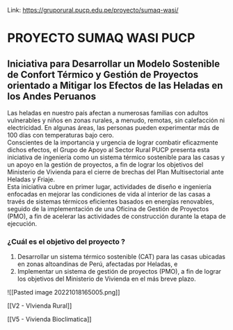 
Link: https://gruporural.pucp.edu.pe/proyecto/sumaq-wasi/

# PROYECTO SUMAQ WASI PUCP

## Iniciativa para Desarrollar un Modelo Sostenible de Confort Térmico y Gestión de Proyectos orientado a Mitigar los Efectos de las Heladas en los Andes Peruanos

Las heladas en nuestro país afectan a numerosas familias con adultos vulnerables y niños en zonas rurales, a menudo, remotas, sin calefacción ni electricidad. En algunas áreas, las personas pueden experimentar más de 100 días con temperaturas bajo cero.  
Conscientes de la importancia y urgencia de lograr combatir eficazmente dichos efectos, el Grupo de Apoyo al Sector Rural PUCP presenta esta iniciativa de ingeniería como un sistema térmico sostenible para las casas y un apoyo en la gestión de proyectos, a fin de lograr los objetivos del Ministerio de Vivienda para el cierre de brechas del Plan Multisectorial ante Heladas y Friaje.  
Esta iniciativa cubre en primer lugar, actividades de diseño e ingeniería enfocadas en mejorar las condiciones de vida al interior de las casas a través de sistemas térmicos eficientes basados en energías renovables, seguido de la implementación de una Oficina de Gestión de Proyectos (PMO), a fin de acelerar las actividades de construcción durante la etapa de ejecución.

### ¿Cuál es el objetivo del proyecto ?

1. Desarrollar un sistema térmico sostenible (CAT) para las casas ubicadas en zonas altoandinas de Perú, afectadas por Heladas, e  
2. Implementar un sistema de gestión de proyectos (PMO), a fin de lograr los objetivos del Ministerio de Vivienda en el más breve plazo.


![[Pasted image 20221018165005.png]]

[[V2 - VIvienda Rural]] 

[[V5 - Vivienda Bioclimatica]]